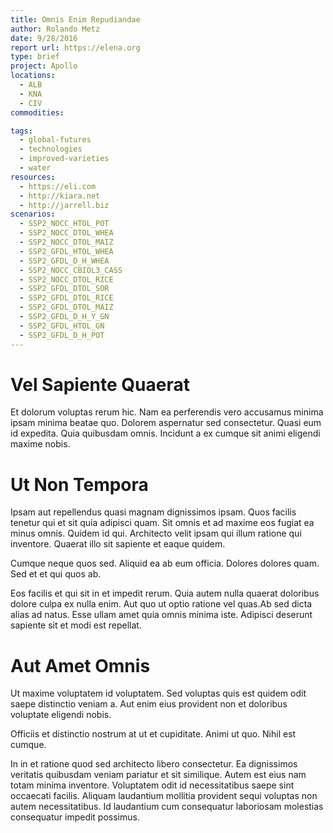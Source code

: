 ```yaml
---
title: Omnis Enim Repudiandae
author: Rolando Metz
date: 9/28/2016
report url: https://elena.org
type: brief
project: Apollo
locations:
  - ALB
  - KNA
  - CIV
commodities:

tags:
  - global-futures
  - technologies
  - improved-varieties
  - water
resources:
  - https://eli.com
  - http://kiara.net
  - http://jarrell.biz
scenarios:
  - SSP2_NOCC_HTOL_POT
  - SSP2_NOCC_DTOL_WHEA
  - SSP2_NOCC_DTOL_MAIZ
  - SSP2_GFDL_HTOL_WHEA
  - SSP2_GFDL_D_H_WHEA
  - SSP2_NOCC_CBIOL3_CASS
  - SSP2_NOCC_DTOL_RICE
  - SSP2_GFDL_DTOL_SOR
  - SSP2_GFDL_DTOL_RICE
  - SSP2_GFDL_DTOL_MAIZ
  - SSP2_GFDL_D_H_Y_GN
  - SSP2_GFDL_HTOL_GN
  - SSP2_GFDL_D_H_POT
---
```

# Vel Sapiente Quaerat
Et dolorum voluptas rerum hic. Nam ea perferendis vero accusamus minima ipsam minima beatae quo. Dolorem aspernatur sed consectetur. Quasi eum id expedita. Quia quibusdam omnis. Incidunt a ex cumque sit animi eligendi maxime nobis.

# Ut Non Tempora
Ipsam aut repellendus quasi magnam dignissimos ipsam. Quos facilis tenetur qui et sit quia adipisci quam. Sit omnis et ad maxime eos fugiat ea minus omnis. Quidem id qui. Architecto velit ipsam qui illum ratione qui inventore. Quaerat illo sit sapiente et eaque quidem.
 Cumque neque quos sed. Aliquid ea ab eum officia. Dolores dolores quam. Sed et et qui quos ab.
 Eos facilis et qui sit in et impedit rerum. Quia autem nulla quaerat doloribus dolore culpa ex nulla enim. Aut quo ut optio ratione vel quas.Ab sed dicta alias ad natus. Esse ullam amet quia omnis minima iste. Adipisci deserunt sapiente sit et modi est repellat.

# Aut Amet Omnis
Ut maxime voluptatem id voluptatem. Sed voluptas quis est quidem odit saepe distinctio veniam a. Aut enim eius provident non et doloribus voluptate eligendi nobis.
 Officiis et distinctio nostrum at ut et cupiditate. Animi ut quo. Nihil est cumque.
 In in et ratione quod sed architecto libero consectetur. Ea dignissimos veritatis quibusdam veniam pariatur et sit similique. Autem est eius nam totam minima inventore. Voluptatem odit id necessitatibus saepe sint occaecati facilis. Aliquam laudantium mollitia provident sequi voluptas non autem necessitatibus. Id laudantium cum consequatur laboriosam molestias consequatur impedit possimus.
